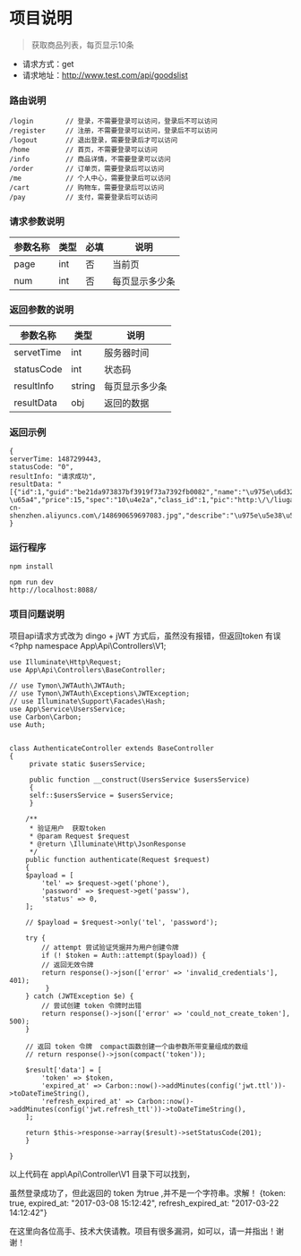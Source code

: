 # 项目说明
> 获取商品列表，每页显示10条

* 请求方式：get
* 请求地址：http://www.test.com/api/goodslist

### 路由说明
	/login        // 登录，不需要登录可以访问，登录后不可以访问
	/register     // 注册，不需要登录可以访问，登录后不可以访问
	/logout       // 退出登录，需要登录后才可以访问
	/home         // 首页，不需要登录可以访问
	/info		  // 商品详情，不需要登录可以访问
	/order		  // 订单页，需要登录后可以访问
	/me           // 个人中心，需要登录后可以访问
	/cart		  // 购物车，需要登录后可以访问
	/pay		  // 支付，需要登录后可以访问
	

### 请求参数说明

| 参数名称 | 类型 | 必填 | 说明 |
|---|---|----|---|
| page | int | 否 |当前页 |
| num | int | 否 | 每页显示多少条 |


### 返回参数的说明

| 参数名称 | 类型 | 说明 |
| --- | --- | ---- |
| servetTime| int | 服务器时间 |
| statusCode | int | 状态码 |
| resultInfo | string | 每页显示多少条 |
| resultData | obj | 返回的数据 |


### 返回示例


	{
	serverTime: 1487299443,
	statusCode: "0",
	resultInfo: "请求成功",
	resultData: "[{"id":1,"guid":"be21da973837bf3919f73a7392fb0082","name":"\u975e\u6d32\u6843\u5b50","subtitle":"\u975e\u6d32\u6843\u5b5010\u4e2a15\u5143","stock":"100 \u65a4","price":15,"spec":"10\u4e2a","class_id":1,"pic":"http:\/\/liugang23.oss-cn-shenzhen.aliyuncs.com\/148690659697083.jpg","describe":"\u975e\u5e38\u597d\u5403\u7684\u975e\u6d32\u6843\u5b50\uff0c\u4e2a\u5927\uff0c\u5947\u7279\uff01","sales":9,"new":1,"addtime":"1486708641","status":0,"class_name":"\u6c34\u679c","pater":0,"path":"0,","level":1}]"
	}


### 运行程序

	npm install

	npm run dev
	http://localhost:8088/
	
### 项目问题说明
项目api请求方式改为 dingo + jWT 方式后，虽然没有报错，但返回token 有误
	<?php
	namespace App\Api\Controllers\V1;

	use Illuminate\Http\Request;
	use App\Api\Controllers\BaseController;

	// use Tymon\JWTAuth\JWTAuth;
	// use Tymon\JWTAuth\Exceptions\JWTException;
	// use Illuminate\Support\Facades\Hash;
	use App\Service\UsersService;
	use Carbon\Carbon;
	use Auth;


	class AuthenticateController extends BaseController
	{
	     private static $usersService;

	     public function __construct(UsersService $usersService)
	     {
		 self::$usersService = $usersService;
	     }

	    /**
	     * 验证用户  获取token
	     * @param Request $request
	     * @return \Illuminate\Http\JsonResponse
	     */
	    public function authenticate(Request $request)
	    {
		$payload = [
		    'tel' => $request->get('phone'),
		    'password' => $request->get('passw'),
		    'status' => 0,
		];

		// $payload = $request->only('tel', 'password');

		try {
		    // attempt 尝试验证凭据并为用户创建令牌
		    if (! $token = Auth::attempt($payload)) {
			// 返回无效令牌
			return response()->json(['error' => 'invalid_credentials'], 401);
		     }
		} catch (JWTException $e) {
		    // 尝试创建 token 令牌时出错
		    return response()->json(['error' => 'could_not_create_token'], 500);
		}

		// 返回 token 令牌  compact函数创建一个由参数所带变量组成的数组
		// return response()->json(compact('token'));

		$result['data'] = [
		    'token' => $token,
		    'expired_at' => Carbon::now()->addMinutes(config('jwt.ttl'))->toDateTimeString(),
		    'refresh_expired_at' => Carbon::now()->addMinutes(config('jwt.refresh_ttl'))->toDateTimeString(),
		];

		return $this->response->array($result)->setStatusCode(201);
	    }

	}

	
以上代码在 app\Api\Controller\V1 目录下可以找到，
       
虽然登录成功了，但此返回的 token 为true ,并不是一个字符串。求解！
	 {token: true, expired_at: "2017-03-08 15:12:42", refresh_expired_at: "2017-03-22 14:12:42"}
 
 在这里向各位高手、技术大侠请教。项目有很多漏洞，如可以，请一并指出！谢谢！
